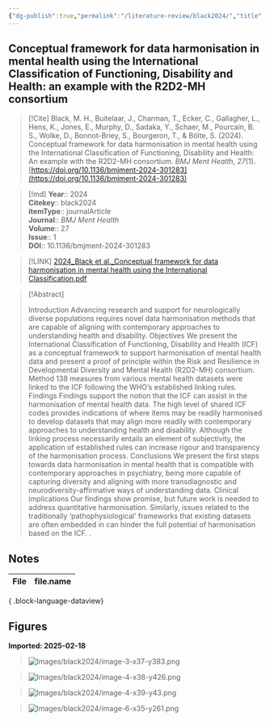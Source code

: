 ```yaml
---
{"dg-publish":true,"permalink":"/literature-review/black2024/","title":"Conceptual framework for data harmonisation in mental health using the International Classification of Functioning, Disability and Health an example with the R2D2-MH consortium"}
---
```



## Conceptual framework for data harmonisation in mental health using the International Classification of Functioning, Disability and Health: an example with the R2D2-MH consortium

> [!Cite]
> Black, M. H., Buitelaar, J., Charman, T., Ecker, C., Gallagher, L., Hens, K., Jones, E., Murphy, D., Sadaka, Y., Schaer, M., Pourcain, B. S., Wolke, D., Bonnot-Briey, S., Bourgeron, T., & Bölte, S. (2024). Conceptual framework for data harmonisation in mental health using the International Classification of Functioning, Disability and Health: An example with the R2D2-MH consortium. _BMJ Ment Health_, _27_(1). [https://doi.org/10.1136/bmjment-2024-301283](https://doi.org/10.1136/bmjment-2024-301283)


>[!md]
> **Year**:: 2024   
> **Citekey**:: black2024  
> **itemType**:: journalArticle  
> **Journal**:: *BMJ Ment Health*  
> **Volume**:: 27  
> **Issue**:: 1  
> **DOI**:: 10.1136/bmjment-2024-301283    

> [!LINK] 
> [2024_Black et al._Conceptual framework for data harmonisation in mental health using the International Classification.pdf](zotero://select/library/items/XSE7J79V)

> [!Abstract]
>
> Introduction Advancing research and support for neurologically diverse populations requires novel data harmonisation methods that are capable of aligning with contemporary approaches to understanding health and disability.
Objectives We present the International Classification of Functioning, Disability and Health (ICF) as a conceptual framework to support harmonisation of mental health data and present a proof of principle within the Risk and Resilience in Developmental Diversity and Mental Health (R2D2-MH) consortium.
Method 138 measures from various mental health datasets were linked to the ICF following the WHO’s established linking rules.
Findings Findings support the notion that the ICF can assist in the harmonisation of mental health data. The high level of shared ICF codes provides indications of where items may be readily harmonised to develop datasets that may align more readily with contemporary approaches to understanding health and disability. Although the linking process necessarily entails an element of subjectivity, the application of established rules can increase rigour and transparency of the harmonisation process.
Conclusions We present the first steps towards data harmonisation in mental health that is compatible with contemporary approaches in psychiatry, being more capable of capturing diversity and aligning with more transdiagnostic and neurodiversity-affirmative ways of understanding data.
Clinical implications Our findings show promise, but future work is needed to address quantitative harmonisation. Similarly, issues related to the traditionally ‘pathophysiological’ frameworks that existing datasets are often embedded in can hinder the full potential of harmonisation based on the ICF.
>.
> 


## Notes

| File | file.name |
| ---- | --------- |

{ .block-language-dataview}



## Figures

**Imported: 2025-02-18**

> ![Images/black2024/image-3-x37-y383.png](/img/user/Images/black2024/image-3-x37-y383.png)

> ![Images/black2024/image-4-x38-y426.png](/img/user/Images/black2024/image-4-x38-y426.png)

> ![Images/black2024/image-4-x39-y43.png](/img/user/Images/black2024/image-4-x39-y43.png)

> ![Images/black2024/image-6-x35-y261.png](/img/user/Images/black2024/image-6-x35-y261.png)